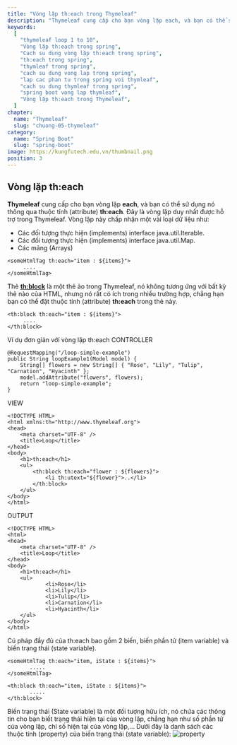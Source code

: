 ```yaml
---
title: "Vòng lặp th:each trong Thymeleaf"
description: "Thymeleaf cung cấp cho bạn vòng lặp each, và bạn có thể sử dụng nó thông qua thuộc tính (attribute) th:each. Đây là vòng lặp duy nhất được hỗ trợ trong Thymeleaf.."
keywords:
  [
    "thymeleaf loop 1 to 10",
    "Vòng lặp th:each trong spring",
    "Cach su dung vòng lặp th:each trong spring",
    "th:each trong spring",
    "thymleaf trong spring",
    "cach su dung vong lap trong spring",
    "lap cac phan tu trong spring voi thymleaf",
    "cach su dung thymleaf trong spring",
    "spring boot vong lap thymleaf",
    "Vòng lặp th:each trong Thymeleaf",
  ]
chapter:
  name: "Thymeleaf"
  slug: "chuong-05-thymeleaf"
category:
  name: "Spring Boot"
  slug: "spring-boot"
image: https://kungfutech.edu.vn/thumbnail.png
position: 3
---
```


## Vòng lặp th:each

**Thymeleaf** cung cấp cho bạn vòng lặp **each**, và bạn có thể sử dụng nó thông qua thuộc tính (attribute) **th:each**. Đây là vòng lặp duy nhất được hỗ trợ trong Thymeleaf.
Vòng lặp này chấp nhận một vài loại dữ liệu như:

- Các đối tượng thực hiện (implements) interface java.util.Iterable.
- Các đối tượng thực hiện (implements) interface java.util.Map.
- Các mảng (Arrays)

```
<someHtmlTag th:each="item : ${items}">
     ....
</someHtmlTag>
```

Thẻ **<th:block>** là một thẻ ảo trong Thymeleaf, nó không tương ứng với bất kỳ thẻ nào của HTML, nhưng nó rất có ích trong nhiều trường hợp, chẳng hạn bạn có thể đặt thuộc tính (attribute) **th:each** trong thẻ này.

```
<th:block th:each="item : ${items}">
     ....
</th:block>
```

Ví dụ đơn giản với vòng lặp th:each
<content-example>
CONTROLLER

```
@RequestMapping("/loop-simple-example")
public String loopExample1(Model model) {
    String[] flowers = new String[] { "Rose", "Lily", "Tulip", "Carnation", "Hyacinth" };
    model.addAttribute("flowers", flowers);
    return "loop-simple-example";
}
```

VIEW

```
<!DOCTYPE HTML>
<html xmlns:th="http://www.thymeleaf.org">
<head>
    <meta charset="UTF-8" />
    <title>Loop</title>
</head>
<body>
    <h1>th:each</h1>
    <ul>
        <th:block th:each="flower : ${flowers}">
            <li th:utext="${flower}">..</li>
        </th:block>
    </ul>
</body>
</html>
```

</content-example>

OUTPUT

```
<!DOCTYPE HTML>
<html>
<head>
    <meta charset="UTF-8" />
    <title>Loop</title>
</head>
<body>
    <h1>th:each</h1>
    <ul>
            <li>Rose</li>
            <li>Lily</li>
            <li>Tulip</li>
            <li>Carnation</li>
            <li>Hyacinth</li>
    </ul>
</body>
</html>
```

Cú pháp đầy đủ của th:each bao gồm 2 biến, biến phần tử (item variable) và biến trạng thái (state variable).

```
<someHtmlTag th:each="item, iState : ${items}">
       .....
</someHtmlTag>
```

<!-- OR: -->

```
<th:block th:each="item, iState : ${items}">
       .....
</th:block>
```

Biến trạng thái (State variable) là một đối tượng hữu ích, nó chứa các thông tin cho bạn biết trạng thái hiện tại của vòng lặp, chẳng hạn như số phần tử của vòng lặp, chỉ số hiện tại của vòng lặp,...
Dưới đây là danh sách các thuộc tính (property) của biến trạng thái (state variable):
![property](https://scontent.fhan2-3.fna.fbcdn.net/v/t1.15752-9/279280891_355385463240783_5244729283221754305_n.png?_nc_cat=108&ccb=1-6&_nc_sid=ae9488&_nc_ohc=L6CtSZfuW0MAX-mFMKA&_nc_ht=scontent.fhan2-3.fna&oh=03_AVKhm-EcGf3r95ekALm8UoPXpGvuy7HnQZ0lm5cIdkA3aA&oe=62A1DA5B)
